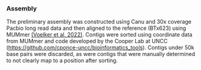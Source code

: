 ### Assembly

The preliminary assembly was constructed using Canu and 30x coverage Pacbio long read data and then aligned to the reference (BTx623) using MUMmer [(Voelker et al, 2022)](https://www.sorghumbase.org/paper/ten-new-high-quality-genome-assemblies-for-diverse-bioenergy-sorghum-genotypes). Contigs were sorted using coordinate data from MUMmer and code developed by the Cooper Lab at UNCC (https://github.com/cponce-uncc/bioinformatics_tools). Contigs under 50k base pairs were discarded, as were contigs that were manually determined to not clearly map to a position after sorting.
